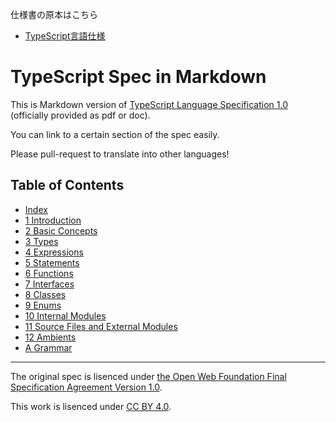 仕様書の原本はこちら
* [TypeScript言語仕様](https://github.com/Microsoft/TypeScript/blob/master/doc/TypeScript%20Language%20Specification.pdf)

TypeScript Spec in Markdown
====

This is Markdown version of [TypeScript Language Specification 1.0](http://www.typescriptlang.org/Content/TypeScript%20Language%20Specification.pdf) (officially provided as pdf or doc).

You can link to a certain section of the spec easily.

Please pull-request to translate into other languages!

## Table of Contents

* [Index](./en/index.md)
* [1 Introduction](./en/ch01.md)
* [2 Basic Concepts](./en/ch02.md)
* [3 Types](./en/ch03.md)
* [4 Expressions](./en/ch04.md)
* [5 Statements](./en/ch05.md)
* [6 Functions](./en/ch06.md)
* [7 Interfaces](./en/ch07.md)
* [8 Classes](./en/ch08.md)
* [9 Enums](./en/ch09.md)
* [10 Internal Modules](./en/ch10.md)
* [11 Source Files and External Modules](./en/ch11.md)
* [12 Ambients](./en/ch12.md)
* [A Grammar](./en/appendix.md)

----

The original spec is lisenced under [the Open Web Foundation Final Specification
Agreement Version 1.0](http://www.openwebfoundation.org/legal/the-owf-1-0-agreements/owfa-1-0).

This work is lisenced under [CC BY 4.0](http://creativecommons.org/licenses/by/4.0/).
